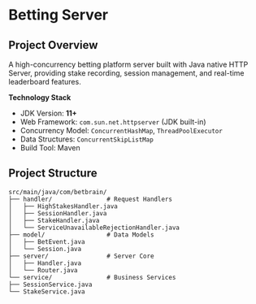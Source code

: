 # Betting Server

## Project Overview
A high-concurrency betting platform server built with Java native HTTP Server, providing stake recording, session management, and real-time leaderboard features.

**Technology Stack**
- JDK Version: **11+**
- Web Framework: `com.sun.net.httpserver` (JDK built-in)
- Concurrency Model: `ConcurrentHashMap`, `ThreadPoolExecutor`
- Data Structures: `ConcurrentSkipListMap`
- Build Tool: Maven

## Project Structure
```text
src/main/java/com/betbrain/
├── handler/               # Request Handlers
│   ├── HighStakesHandler.java
│   ├── SessionHandler.java
│   ├── StakeHandler.java
│   └── ServiceUnavailableRejectionHandler.java
├── model/                 # Data Models
│   ├── BetEvent.java
│   └── Session.java
├── server/                # Server Core
│   ├── Handler.java
│   └── Router.java
└── service/               # Business Services
├── SessionService.java
└── StakeService.java